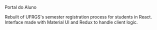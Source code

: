 Portal do Aluno

Rebuilt of UFRGS's semester registration process for students in React. 
Interface made with Material UI and Redux to handle client logic.
